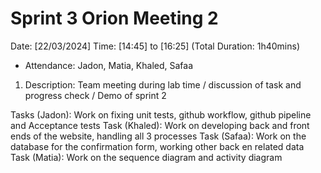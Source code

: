 # Sprint 3 Orion Meeting 2 

Date: [22/03/2024]
Time: [14:45] to [16:25] (Total Duration: 1h40mins)

- Attendance: Jadon, Matia, Khaled, Safaa

1. Description: Team meeting during lab time / discussion of task and progress check / Demo of sprint 2

Tasks (Jadon): Work on fixing unit tests, github workflow, github pipeline and Acceptance tests
Task (Khaled): Work on developing back and front ends of the website, handling all 3 processes
Task (Safaa): Work on the database for the confirmation form, working other back en related data
Task (Matia): Work on the sequence diagram and activity diagram
